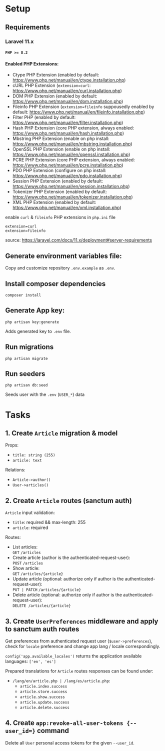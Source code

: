 # Setup

## Requirements

### Laravel 11.x

#### `PHP >= 8.2`

#### Enabled PHP Extensions:
* Ctype PHP Extension (enabled by default: https://www.php.net/manual/en/ctype.installation.php)
* cURL PHP Extension (`extension=curl`: https://www.php.net/manual/en/curl.installation.php)
* DOM PHP Extension (enabled by default: https://www.php.net/manual/en/dom.installation.php)
* Fileinfo PHP Extension (`extension=fileinfo` suppousedly enabled by default: https://www.php.net/manual/en/fileinfo.installation.php)
* Filter PHP (enabled by default: https://www.php.net/manual/en/filter.installation.php)
* Hash PHP Extension (core PHP extension, always enabled: https://www.php.net/manual/en/hash.installation.php)
* Mbstring PHP Extension (enable on php install: https://www.php.net/manual/en/mbstring.installation.php)
* OpenSSL PHP Extension (enable on php install: https://www.php.net/manual/en/openssl.installation.php)
* PCRE PHP Extension (core PHP extension, always enabled: https://www.php.net/manual/en/pcre.installation.php)
* PDO PHP Extension (configure on php install: https://www.php.net/manual/en/pdo.installation.php)
* Session PHP Extension (enabled by default: https://www.php.net/manual/en/session.installation.php)
* Tokenizer PHP Extension (enabled by default: https://www.php.net/manual/en/tokenizer.installation.php)
* XML PHP Extension (enabled by default: https://www.php.net/manual/en/xml.installation.php)

enable `curl` & `fileinfo` PHP extensions in `php.ini` file
```
extension=curl
extension=fileinfo
```
source: https://laravel.com/docs/11.x/deployment#server-requirements

## Generate environment variables file:
Copy and customize repository `.env.example` as `.env`.

## Install composer dependencies
```
composer install
```

## Generate App key:
```
php artisan key:generate
```
Adds generated key to `.env` file.

## Run migrations
```
php artisan migrate
```

## Run seeders
```
php artisan db:seed
```
Seeds user with the `.env` (`USER_*`) data

# Tasks
## 1. Create `Article` migration & model
Props:
- `title: string (255)`
- `article: text`

Relations:
- `Article->author()`
- `User->articles()`

## 2. Create `Article` routes (sanctum auth)
`Article` input validation:
- `title`: required && max-length: 255
- `article`: required

Routes:  
- List articles:  
`GET` `/articles`
- Create article (author is the authenticated-request-user):  
`POST` `/articles`
- Show article:  
`GET` `/articles/{article}`
- Update article (optional: authorize only if author is the authenticated-request-user):  
`PUT | PATCH` `/articles/{article}`
- Delete article (optional: authorize only if author is the authenticated-request-user):  
`DELETE /articles/{article}`

## 3. Create `UserPreferences` middleware and apply to sanctum auth routes
Get preferences from authenticated request user (`$user->preferences`), check for `locale` preference and change app lang / locale correspondingly.

`config('app.available_locales')` returns the application available languages: `['en', 'es']`

Prepared translations for `Article` routes responses can be found under:
- `/lang/en/article.php | /lang/es/article.php`:
    - `article.index.success`
    - `article.store.success`
    - `article.show.success`
    - `article.update.success`
    - `article.delete.success`

## 4. Create `app:revoke-all-user-tokens {--user_id=}` command
Delete all `User` personal access tokens for the given `--user_id`.
